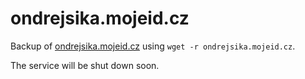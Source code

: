 # ondrejsika.mojeid.cz

Backup of [ondrejsika.mojeid.cz](https://ondrejsika.mojeid.cz) using `wget -r ondrejsika.mojeid.cz`.

The service will be shut down soon.
